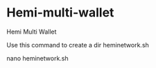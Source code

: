 # Hemi-multi-wallet
Hemi Multi Wallet

Use this command to create a dir heminetwork.sh

nano heminetwork.sh




